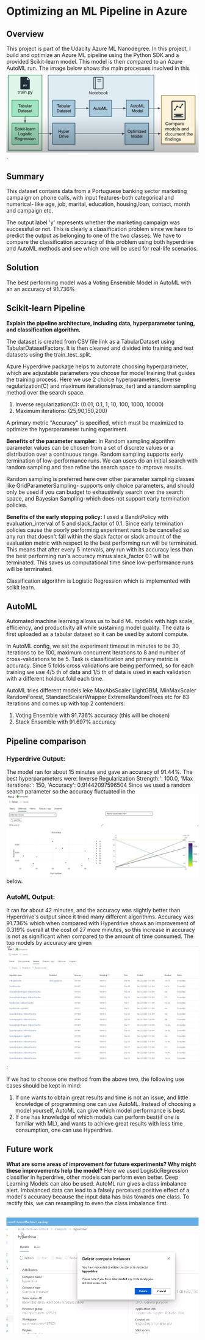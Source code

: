 
# Optimizing an ML Pipeline in Azure

## Overview
This project is part of the Udacity Azure ML Nanodegree.
In this project, I build and optimize an Azure ML pipeline using the Python SDK and a provided Scikit-learn model.
This model is then compared to an Azure AutoML run.
The image below shows the main processes involved in this ![project](images/img.JPG).

## Summary
This dataset contains data from a Portuguese banking sector marketing campaign on phone calls, with input features-both 
categorical and numerical- like age, job, marital, education, housing,loan, contact, month and campaign etc.
 
The output label 'y' represents whether the marketing campaign was successful or not. This is clearly a classification problem since we have to predict the output as belonging to one of the two classes. We have to compare the classification accuracy of this problem using both hyperdrive and AutoML methods and see which one will be used for real-life scenarios.

## Solution
The best performing model was a Voting Ensemble Model in AutoML with an an accuracy of 91.736%

## Scikit-learn Pipeline
**Explain the pipeline architecture, including data, hyperparameter tuning, and classification algorithm.**

The dataset is created from CSV file link as a TabularDataset using TabularDatasetFactory. It is then cleaned and divided into training 
and test datasets using the train_test_split.

Azure Hyperdrive package helps to automate choosing  hyperparameter, which are adjustable parameters you choose for model training that guides the training process. Here we use 2 choice hyperparameters, Inverse regularization(C) and maximum iterations(max_iter) and a random sampling method over the search space.

1. Inverse regularization(C): (0.01, 0.1, 1, 10, 100, 1000, 10000) 
2. Maximum iterations: (25,90,150,200)

A primary metric "Accuracy" is specified, which must be maximized to optimize the hyperparameter tuning experiment.

**Benefits of the parameter sampler:** 
In Random sampling algorithm parameter values can be chosen from a set of discrete values or a distribution over a continuous range.
Random sampling supports early termination of low-performance runs. We can  users do an initial search with random sampling and then refine the search space to improve results.

Random sampling is preferred here over other parameter sampling classes like GridParameterSampling- supports only choice parameters, and 
should only be used if you can budget to exhaustively search over the search space, and  Bayesian Sampling-which does not support early termination policies. 



**Benefits of the early stopping policy:**
I used a BanditPolicy with evaluation_interval of 5 and slack_factor of 0.1. 
Since early termination policies cause the poorly performing experiment runs to be cancelled so any run 
that doesn't fall within the slack factor or slack amount of the evaluation metric with respect to the best performing run will be terminated. This means that after every 5 intervals, any run with its accuracy less than the best performing run's accuracy 
minus slack_factor 0.1 will be terminated.
This saves us computational time since low-performance runs will be terminated.

Classification algorithm is Logistic Regression which is implemented with scikit learn.

## AutoML
 

Automated machine learning allows us to build ML models with high scale, efficiency, and productivity all while sustaining model quality. 
The data is first uploaded as a tabular dataset so it can be used by automl compute.

In AutoML config, we set the  experiment timeout in minutes to be 30, iterations to be 100, maximum concurrent iterations to 8 and
number of cross-validations to be 5. Task is classification and primary metric is accuracy. Since 5 folds cross validations are being performed, so for each training we use 4/5 th of data and 1/5 th of data is used in each validation with a different holdout fold each time.


AutoML tries different models leke MaxAbsScaler LightGBM, MinMaxScaler RandomForest, StandardScalerWrapper ExtremeRandomTrees etc 
for 83 iterations and comes up with top 2 contenders:
1. Voting Ensemble with 91.736% accuracy (this will be chosen)
2. Stack Ensemble with 91.697% accuracy

## Pipeline comparison

### Hyperdrive Output:
The model ran for about 15 minutes and gave an accuracy of 91.44%.
The best hyperparameters were:
  Inverse Regularization Strength:': 100.0,
 'Max iterations:': 150,
 'Accuracy': 0.91442097596504
Since we used a random search parameter so the accuracy fluctuated in the ![figure](images/img2.JPG) below.

### AutoML Output:
It ran for about 42 minutes, and the accuracy was slightly better than Hyperdrive's output since it tried many different
algorithms.
Accuracy was 91.736% which when compared with Hyperdrive shows an improvement of 0.319% overall at the cost of 27 more minutes,
so this increase in accuracy is not as significant when compared to the amount of time consumed.
The top models by accuracy are given ![below](images/img3.JPG):

If we had to choose one method from the above two, the following use cases should be kept in mind:
1. If one wants to obtain great results and time is not an issue, and little knowledge of programming one can use AutoML. Instead of 
choosing a model yourself, AutoML can give which model performance is best.
2. If one has knowledge of which models can perform best(if one is familiar with ML), and wants to achieve great results with less time
consumption, one can use Hyperdrive.



## Future work
**What are some areas of improvement for future experiments? Why might these improvements help the model?**
 Here we used LogisticRegression classifier in hyperdrive, other models can perform even better.
 Deep Learning Models can also be used.
 AutoML run gives a class imbalance alert. Imbalanced data can lead to a falsely perceived positive effect of
 a model's accuracy because the input data has bias towards one class.
 To rectify this, we can resampling to even the class imbalance first.
## ![Proof of cluster clean up](images/del.JPG)

